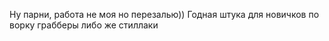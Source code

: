 Ну парни, работа не моя но перезалью)) Годная штука для новичков по ворку грабберы либо же стиллаки
